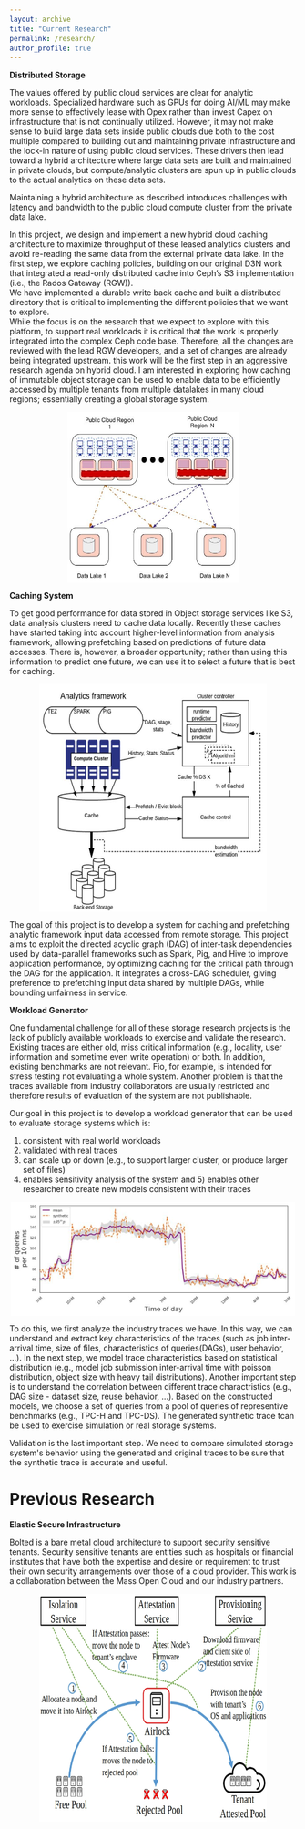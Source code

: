 ```yaml
---
layout: archive
title: "Current Research"
permalink: /research/
author_profile: true
---
```


**Distributed Storage**

The values offered by public cloud services are clear for analytic workloads. Specialized hardware such as GPUs for doing AI/ML may make more sense to effectively lease with Opex rather than invest Capex on infrastructure that is not continually utilized. However, it may not make sense to build large data sets inside public clouds due both to the cost multiple compared to building out and maintaining private infrastructure and the lock-in nature of using public cloud services. These drivers then lead toward a hybrid architecture where large data sets are built and maintained in private clouds, but compute/analytic clusters are spun up in public clouds to the actual analytics on these data sets.

Maintaining a hybrid architecture as described introduces challenges with latency and bandwidth to the public cloud compute cluster from the private data lake. 

In this project, we design and implement a new hybrid cloud caching architecture to maximize throughput of these leased analytics clusters and avoid re-reading the same data from the external private data lake. 
In the first step, we explore caching policies, building on our original D3N work that integrated a read-only distributed cache into Ceph’s S3 implementation (i.e., the Rados Gateway (RGW)).  
We have implemented a durable write back cache and built a distributed directory that is critical to implementing the different policies that we want to explore.  
While the focus is on the research that we expect to explore with this platform, to support real workloads it is critical that the work is properly integrated into the complex Ceph code base. Therefore, all the changes are reviewed with the lead RGW developers, and a set of changes are already being integrated upstream. 
this work will be the first step in an aggressive research agenda on hybrid cloud.  I am interested in exploring how caching of immutable object storage can be used to enable data to be efficiently accessed by multiple tenants from multiple datalakes in many cloud regions; essentially creating a global storage system. 


<center>
<div style="width: 300px; height: 300px; text-align:center;">
<img src="/images/distributed_storage.jpg" width="100%" height="100%" class="aligncenter" align="middle">
</div>
</center>

**Caching System**

To get good performance for data stored in Object storage services like S3, data analysis clusters need to cache data locally. Recently these caches have started taking into account higher-level information from analysis framework, allowing prefetching based on predictions of future data accesses. There is, however, a broader opportunity; rather than using this information to predict one future, we can use it to select a future that is best for caching.


<center>
<div style="width: 400px; height: 400px; text-align:center;">
    <img src="/images/cache.jpg" width="100%" height="100%" class="center">
</div>
</center>


The goal of this project is to develop a system for caching and prefetching analytic framework input data accessed from remote storage.
This project aims to exploit the directed acyclic graph (DAG) of inter-task dependencies used by data-parallel frameworks such as Spark, Pig, and Hive to improve application performance, by optimizing caching for the critical path through the DAG for the application.
It integrates a cross-DAG scheduler, giving preference to prefetching input data shared by multiple DAGs, while bounding unfairness in  service. 


**Workload Generator**


One fundamental challenge for all of these storage research projects is the lack of publicly available workloads to exercise and validate the research.  
Existing traces are either old, miss critical information (e.g., locality, user information and sometime even write operation) or both. 
In addition, existing benchmarks are not relevant. Fio, for example, is intended for stress testing not evaluating a whole system.
Another problem is that the traces available from industry collaborators are usually restricted and therefore results of evaluation of the system are not publishable.

Our goal in this project is to develop a workload generator that can be used to evaluate storage systems  which is:
1) consistent with real world workloads
2) validated with real traces
3) can scale up or down (e.g., to support larger cluster, or produce larger set of files)
4) enables sensitivity analysis of the system
and 5) enables other researcher to create new models consistent with their traces


<center>
<div style="width: 500px; height: 200px; text-align:center;">
    <img src="/images/workload_generator.jpg" width="100%" height="100%" class="center">
</div>
</center>

To do this, we first analyze the industry traces we have. 
In this way, we can understand and extract key characteristics of the traces (such as job inter-arrival time, size of files, characteristics of queries(DAGs), user behavior, ...).
In the next step, we model trace characteristics based on statistical distribution (e.g., model job submission inter-arrival time with poisson distribution, object size with heavy tail distributions). 
Another important step is to understand the correlation between different trace charactristics (e.g., DAG size - dataset size, reuse behavior, ...).
Based on the constructed models, we choose a set of queries from a pool of queries of representive benchmarks (e.g., TPC-H and TPC-DS).
The generated synthetic trace tcan be used to exercise simulation or real storage systems.

Validation is the last important step. We need to compare simulated storage system's behavior using the generated and original traces to be sure that the synthetic trace is accurate and useful.


Previous Research
======
**Elastic Secure Infrastructure**

Bolted is a bare metal cloud architecture to support security sensitive tenants. Security sensitive tenants are entities such as hospitals or financial institutes that have both the expertise and desire or requirement to trust their own security arrangements over those of a cloud provider. This work is a collaboration between the Mass Open Cloud and our industry partners.

<center>
<div style="width: 400px; height: 400px;">
    <img src="/images/bolted.jpg" width="100%" height="100%" class="center">
</div>
</center>

